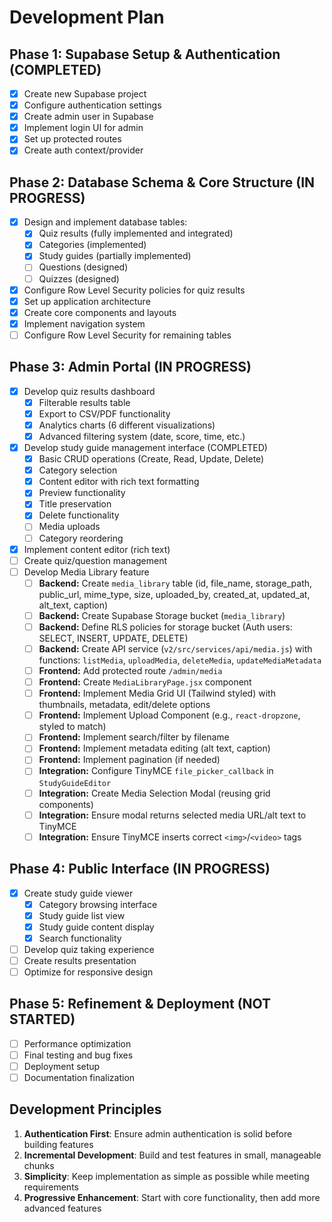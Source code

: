 # Development Plan

## Phase 1: Supabase Setup & Authentication (COMPLETED)
- [x] Create new Supabase project
- [x] Configure authentication settings
- [x] Create admin user in Supabase
- [x] Implement login UI for admin
- [x] Set up protected routes
- [x] Create auth context/provider

## Phase 2: Database Schema & Core Structure (IN PROGRESS)
- [x] Design and implement database tables:
  - [x] Quiz results (fully implemented and integrated)
  - [x] Categories (implemented)
  - [x] Study guides (partially implemented)
  - [ ] Questions (designed)
  - [ ] Quizzes (designed)
- [x] Configure Row Level Security policies for quiz results
- [x] Set up application architecture
- [x] Create core components and layouts
- [x] Implement navigation system
- [ ] Configure Row Level Security for remaining tables

## Phase 3: Admin Portal (IN PROGRESS)
- [x] Develop quiz results dashboard
  - [x] Filterable results table
  - [x] Export to CSV/PDF functionality
  - [x] Analytics charts (6 different visualizations)
  - [x] Advanced filtering system (date, score, time, etc.)
- [x] Develop study guide management interface (COMPLETED)
  - [x] Basic CRUD operations (Create, Read, Update, Delete)
  - [x] Category selection
  - [x] Content editor with rich text formatting
  - [x] Preview functionality
  - [x] Title preservation
  - [x] Delete functionality
  - [ ] Media uploads
  - [ ] Category reordering
- [x] Implement content editor (rich text)
- [ ] Create quiz/question management
- [ ] Develop Media Library feature
  - [ ] **Backend:** Create `media_library` table (id, file_name, storage_path, public_url, mime_type, size, uploaded_by, created_at, updated_at, alt_text, caption)
  - [ ] **Backend:** Create Supabase Storage bucket (`media_library`)
  - [ ] **Backend:** Define RLS policies for storage bucket (Auth users: SELECT, INSERT, UPDATE, DELETE)
  - [ ] **Backend:** Create API service (`v2/src/services/api/media.js`) with functions: `listMedia`, `uploadMedia`, `deleteMedia`, `updateMediaMetadata`
  - [ ] **Frontend:** Add protected route `/admin/media`
  - [ ] **Frontend:** Create `MediaLibraryPage.jsx` component
  - [ ] **Frontend:** Implement Media Grid UI (Tailwind styled) with thumbnails, metadata, edit/delete options
  - [ ] **Frontend:** Implement Upload Component (e.g., `react-dropzone`, styled to match)
  - [ ] **Frontend:** Implement search/filter by filename
  - [ ] **Frontend:** Implement metadata editing (alt text, caption)
  - [ ] **Frontend:** Implement pagination (if needed)
  - [ ] **Integration:** Configure TinyMCE `file_picker_callback` in `StudyGuideEditor`
  - [ ] **Integration:** Create Media Selection Modal (reusing grid components)
  - [ ] **Integration:** Ensure modal returns selected media URL/alt text to TinyMCE
  - [ ] **Integration:** Ensure TinyMCE inserts correct `<img>`/`<video>` tags

## Phase 4: Public Interface (IN PROGRESS)
- [x] Create study guide viewer
  - [x] Category browsing interface
  - [x] Study guide list view
  - [x] Study guide content display
  - [x] Search functionality
- [ ] Develop quiz taking experience
- [ ] Create results presentation
- [ ] Optimize for responsive design

## Phase 5: Refinement & Deployment (NOT STARTED)
- [ ] Performance optimization
- [ ] Final testing and bug fixes
- [ ] Deployment setup
- [ ] Documentation finalization

## Development Principles
1. **Authentication First**: Ensure admin authentication is solid before building features
2. **Incremental Development**: Build and test features in small, manageable chunks
3. **Simplicity**: Keep implementation as simple as possible while meeting requirements
4. **Progressive Enhancement**: Start with core functionality, then add more advanced features

